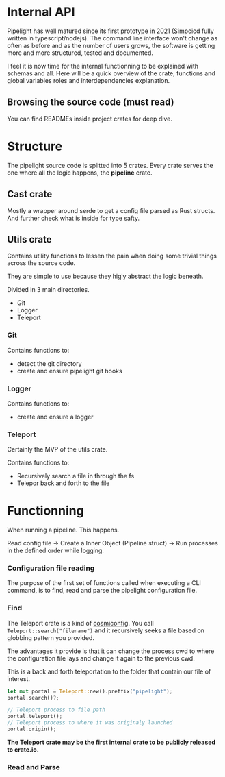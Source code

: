 # Internal API

Pipelight has well matured since its first prototype in 2021 (Simpcicd fully written in typescript/nodejs).
The command line interface won't change as often as before and as the number of users grows,
the software is getting more and more structured, tested and documented.

I feel it is now time for the internal functionning to be explained with schemas and all.
Here will be a quick overview of the crate, functions and global variables roles and interdependencies explanation.

## Browsing the source code (must read)

You can find READMEs inside project crates for deep dive.

# Structure

The pipelight source code is splitted into 5 crates.
Every crate serves the one where all the logic happens,
the **pipeline** crate.

## Cast crate

Mostly a wrapper around serde to get a config file parsed as Rust structs.
And further check what is inside for type safty.

## Utils crate

Contains utility functions to lessen the pain when doing some trivial
things across the source code.

They are simple to use because they higly abstract the logic beneath.

Divided in 3 main directories.

- Git
- Logger
- Teleport

### Git

Contains functions to:

- detect the git directory
- create and ensure pipelight git hooks

### Logger

Contains functions to:

- create and ensure a logger

### Teleport

Certainly the MVP of the utils crate.

Contains functions to:

- Recursively search a file in through the fs
- Telepor back and forth to the file

# Functionning

When running a pipeline.
This happens.

Read config file -> Create a Inner Object (Pipeline struct) -> Run processes in the defined order while logging.

### Configuration file reading

The purpose of the first set of functions called when executing a CLI command,
is to find, read and parse the pipelight configuration file.

### Find

The Teleport crate is a kind of [cosmiconfig](https://github.com/cosmiconfig/cosmiconfig).
You call `Teleport::search("filename")` and it recursively seeks a file based on globbing pattern you provided.

The advantages it provide is that it can change the process cwd to where the configuration file lays and change it again to the previous cwd.

This is a back and forth teleportation to the folder that contain our file of interest.

```rs
let mut portal = Teleport::new().preffix("pipelight");
portal.search()?;

// Teleport process to file path
portal.teleport();
// Teleport process to where it was originaly launched
portal.origin();

```

**The Teleport crate may be the first internal crate to be publicly released to crate.io.**

### Read and Parse
